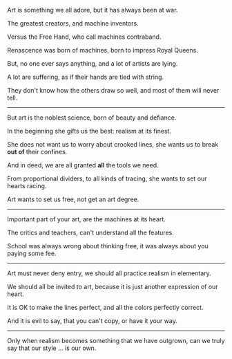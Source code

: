 Art is something we all adore,
but it has always been at war.

The greatest creators,
and machine inventors.

Versus the Free Hand,
who call machines contraband.

Renascence was born of machines,
born to impress Royal Queens.

But, no one ever says anything,
and a lot of artists are lying.

A lot are suffering,
as if their hands are tied with string.

They don't know how the others draw so well,
and most of them will never tell.

---

But art is the noblest science,
born of beauty and defiance.

In the beginning she gifts us the best:
realism at its finest.

She does not want us to worry about crooked lines,
she wants us to break __out of__ their confines.

And in deed,
we are all granted __all__ the tools we need.

From proportional dividers, to all kinds of tracing,
she wants to set our hearts racing.

Art wants to set us free,
not get an art degree.

---

Important part of your art,
are the machines at its heart.

The critics and teachers,
can't understand all the features.

School was always wrong about thinking free,
it was always about you paying some fee.

---

Art must never deny entry,
we should all practice realism in elementary.

We should all be invited to art,
because it is just another expression of our heart.

It is OK to make the lines perfect,
and all the colors perfectly correct.

And it is evil to say,
that you can't copy, or have it your way.

---

Only when realism becomes something that we have outgrown,
can we truly say that our style ... is our own.
